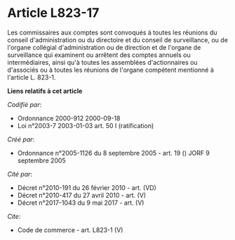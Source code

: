 # Article L823-17

Les commissaires aux comptes sont convoqués à toutes les réunions du conseil d'administration ou du directoire et du conseil
de surveillance, ou de l'organe collégial d'administration ou de direction et de l'organe de surveillance qui examinent ou
arrêtent des comptes annuels ou intermédiaires, ainsi qu'à toutes les assemblées d'actionnaires ou d'associés ou à toutes les
réunions de l'organe compétent mentionné à l'article L. 823-1.

**Liens relatifs à cet article**

_Codifié par_:

  - Ordonnance 2000-912 2000-09-18
  - Loi n°2003-7 2003-01-03 art. 50 I (ratification)

_Créé par_:

  - Ordonnance n°2005-1126 du 8 septembre 2005 - art. 19 () JORF 9 septembre 2005

_Cité par_:

  - Décret n°2010-191 du 26 février 2010 - art. (VD)
  - Décret n°2010-417 du 27 avril 2010 - art. (V)
  - Décret n°2017-1043 du 9 mai 2017 - art. (V)

_Cite_:

  - Code de commerce - art. L823-1 (V)
